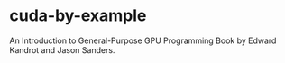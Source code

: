 # cuda-by-example
An Introduction to General-Purpose GPU Programming Book by Edward Kandrot and Jason Sanders.
